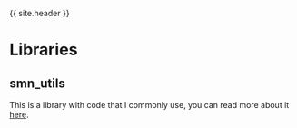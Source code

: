 {{ site.header }}

# Libraries

## smn_utils

This is a library with code that I commonly use, you can read more about it
[here](https://github.com/Sai-Moen/TMInterface-AS-SaiMoen/tree/main/src/library/smn_utils).